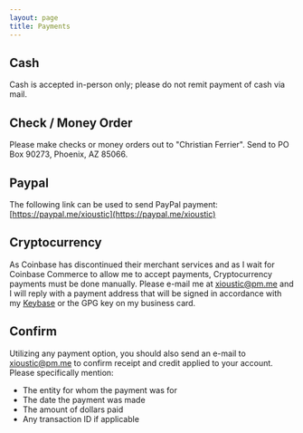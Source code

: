 ```yaml
---
layout: page
title: Payments
---
```


## Cash
Cash is accepted in-person only; please do not remit payment of cash via mail.

## Check / Money Order
Please make checks or money orders out to "Christian Ferrier". Send to PO Box 90273, Phoenix, AZ 85066.

## Paypal
The following link can be used to send PayPal payment: [https://paypal.me/xioustic](https://paypal.me/xioustic)

## Cryptocurrency
As Coinbase has discontinued their merchant services and as I wait for Coinbase Commerce to allow me to accept payments, Cryptocurrency payments must be done manually. Please e-mail me at [xioustic@pm.me](mailto:xioustic@pm.me) and I will reply with a payment address that will be signed in accordance with my [Keybase](https://xioustic.com/keybase.txt) or the GPG key on my business card.

## Confirm
Utilizing any payment option, you should also send an e-mail to [xioustic@pm.me](mailto:xioustic@pm.me) to confirm receipt and credit applied to your account. Please specifically mention:

- The entity for whom the payment was for
- The date the payment was made
- The amount of dollars paid
- Any transaction ID if applicable
